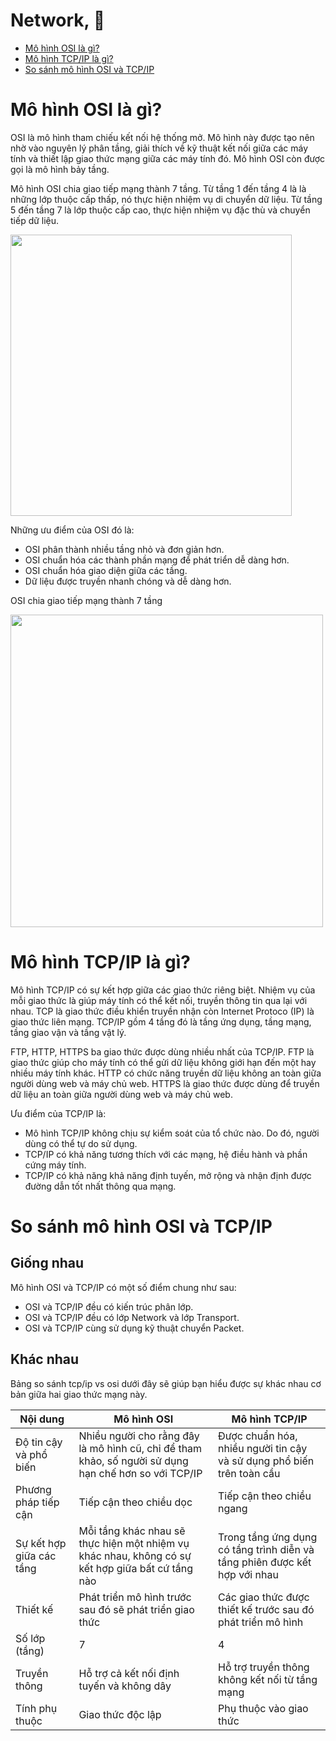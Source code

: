 # Network, 👋

- [Mô hình OSI là gì?](#mô-hình-osi-là-gì)
- [Mô hình TCP/IP là gì?](#mô-hình-tcpip-là-gì)
- [So sánh mô hình OSI và TCP/IP](#so-sánh-mô-hình-osi-và-tcpip)


# Mô hình OSI là gì?

OSI là mô hình tham chiếu kết nối hệ thống mở. Mô hình này được tạo nên nhờ vào nguyên lý phân tầng, giải thích về kỹ thuật kết nối giữa các máy tính và thiết lập giao thức mạng giữa các máy tính đó. Mô hình OSI còn được gọi là mô hình bảy tầng.

Mô hình OSI chia giao tiếp mạng thành 7 tầng. Từ tầng 1 đến tầng 4 là là những lớp thuộc cấp thấp, nó thực hiện nhiệm vụ di chuyển dữ liệu. Từ tầng 5 đến tầng 7 là lớp thuộc cấp cao, thực hiện nhiệm vụ đặc thù và chuyển tiếp dữ liệu.

<img src="https://www.bkns.vn/wp-content/uploads/2022/09/osi-la-mo-hinh-tham-chieu-ket-noi-he-thong-mo.png" width="450">

Những ưu điểm của OSI đó là:

- OSI phân thành nhiều tầng nhỏ và đơn giản hơn.
- OSI chuẩn hóa các thành phần mạng để phát triển dễ dàng hơn.
- OSI chuẩn hóa giao diện giữa các tầng.
- Dữ liệu được truyền nhanh chóng và dễ dàng hơn.

OSI chia giao tiếp mạng thành 7 tầng

<img src="https://www.bkns.vn/wp-content/uploads/2022/09/osi-chia-giao-tiep-mang-thanh-7-tang.jpg" width="500" alt="">

# Mô hình TCP/IP là gì?

Mô hình TCP/IP có sự kết hợp giữa các giao thức riêng biệt. Nhiệm vụ của mỗi giao thức là giúp máy tính có thể kết nối, truyền thông tin qua lại với nhau. TCP là giao thức điều khiển truyền nhận còn Internet Protoco (IP) là giao thức liên mạng. TCP/IP gồm 4 tầng đó là tầng ứng dụng, tầng mạng, tầng giao vận và tầng vật lý.

FTP, HTTP, HTTPS ba giao thức được dùng nhiều nhất của TCP/IP. FTP là giao thức giúp cho máy tính có thể gửi dữ liệu không giới hạn đến một hay nhiều máy tính khác. HTTP có chức năng truyền dữ liệu không an toàn giữa người dùng web và máy chủ web. HTTPS là giao thức được dùng để truyền dữ liệu an toàn giữa người dùng web và máy chủ web.

Ưu điểm của TCP/IP là:

- Mô hình TCP/IP không chịu sự kiểm soát của tổ chức nào. Do đó, người dùng có thể tự do sử dụng.
- TCP/IP có khả năng tương thích với các mạng, hệ điều hành và phần cứng máy tính.
- TCP/IP có khả năng khả năng định tuyến, mở rộng và nhận định được đường dẫn tốt nhất thông qua mạng.

# So sánh mô hình OSI và TCP/IP

## Giống nhau

Mô hình OSI và TCP/IP có một số điểm chung như sau:

- OSI và TCP/IP đều có kiến trúc phân lớp.
- OSI và TCP/IP đều có lớp Network và lớp Transport.
- OSI và TCP/IP cùng sử dụng kỹ thuật chuyển Packet.

## Khác nhau

Bảng so sánh tcp/ip vs osi dưới đây sẽ giúp bạn hiểu được sự khác nhau cơ bản giữa hai giao thức mạng này.

| Nội dung                 | Mô hình OSI                                                                                          | Mô hình TCP/IP                                                             |
| ------------------------ | ---------------------------------------------------------------------------------------------------- | -------------------------------------------------------------------------- |
| Độ tin cậy và phổ biến   | Nhiều người cho rằng đây là mô hình cũ, chỉ để tham khảo, số người sử dụng hạn chế hơn so với TCP/IP | Được chuẩn hóa, nhiều người tin cậy và sử dụng phổ biến trên toàn cầu      |
| Phương pháp tiếp cận     | Tiếp cận theo chiều dọc                                                                              | Tiếp cận theo chiều ngang                                                  |
| Sự kết hợp giữa các tầng | Mỗi tầng khác nhau sẽ thực hiện một nhiệm vụ khác nhau, không có sự kết hợp giữa bất cứ tầng nào     | Trong tầng ứng dụng có tầng trình diễn và tầng phiên được kết hợp với nhau |
| Thiết kế                 | Phát triển mô hình trước sau đó sẽ phát triển giao thức                                              | Các giao thức được thiết kế trước sau đó phát triển mô hình                |
| Số lớp (tầng)            | 7                                                                                                    | 4                                                                          |
| Truyền thông             | Hỗ trợ cả kết nối định tuyến và không dây                                                            | Hỗ trợ truyền thông không kết nối từ tầng mạng                             |
| Tính phụ thuộc           | Giao thức độc lập                                                                                    | Phụ thuộc vào giao thức                                                    |
